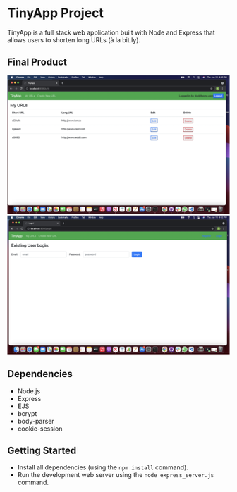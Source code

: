 # TinyApp Project

TinyApp is a full stack web application built with Node and Express that allows users to shorten long URLs (à la bit.ly).

## Final Product

!["screenshot of the main URLs page"](https://github.com/aeunderhill/tinyapp/blob/master/docs/urls_page.png?raw=true)
!["screenshot for the user login page"](https://github.com/aeunderhill/tinyapp/blob/master/docs/user_login.png?raw=true)

## Dependencies

- Node.js
- Express
- EJS
- bcrypt
- body-parser
- cookie-session

## Getting Started

- Install all dependencies (using the `npm install` command).
- Run the development web server using the `node express_server.js` command.
